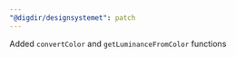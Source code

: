 ```yaml
---
"@digdir/designsystemet": patch
---
```


Added `convertColor` and `getLuminanceFromColor` functions
